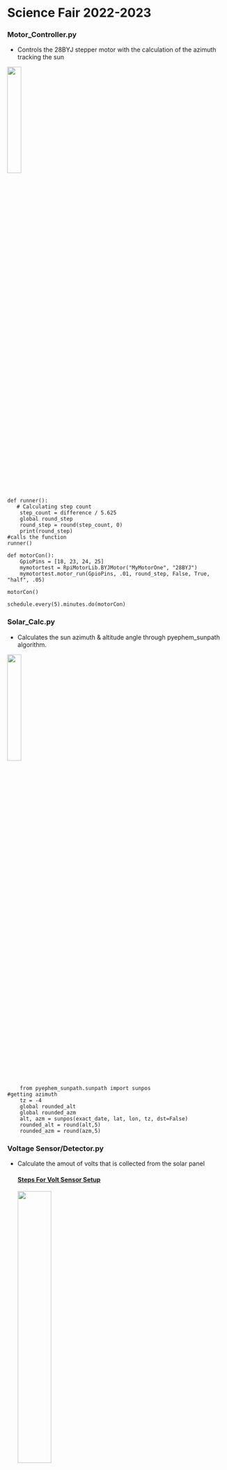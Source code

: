 # Science Fair 2022-2023 

### Motor_Controller.py
  - Controls the 28BYJ stepper motor with the calculation of the azimuth tracking the sun
<img src="https://i5.walmartimages.com/asr/838c6723-db4a-4633-a21f-e78275c34adc.5a119ee038bbda92210043dafdafbdc1.jpeg" width=25% height=25%>

```
def runner():
   # Calculating step count
    step_count = difference / 5.625
    global round_step
    round_step = round(step_count, 0)
    print(round_step)
#calls the function
runner()

def motorCon():
    GpioPins = [18, 23, 24, 25]
    mymotortest = RpiMotorLib.BYJMotor("MyMotorOne", "28BYJ")
    mymotortest.motor_run(GpioPins, .01, round_step, False, True, "half", .05)

motorCon()

schedule.every(5).minutes.do(motorCon)
```
 
 

### Solar_Calc.py
 - Calculates the sun azimuth & altitude angle through pyephem_sunpath algorithm. 
<img src="https://www.photopills.com/sites/default/files/tutorials/2014/2-azimuth-elevation.jpg" width=25% height=25%>

 
``` 
    from pyephem_sunpath.sunpath import sunpos
#getting azimuth
    tz = -4
    global rounded_alt
    global rounded_azm
    alt, azm = sunpos(exact_date, lat, lon, tz, dst=False)
    rounded_alt = round(alt,5)
    rounded_azm = round(azm,5)
```
### Voltage Sensor/Detector.py
  - Calculate the amout of volts that is collected from the solar panel 
  
      #### [Steps For Volt Sensor Setup](https://kookye.com/2017/06/01/design-a-voltmeter-with-the-raspberry-pi-board-and-voltage-sensor/)
      
  
      <img src="http://osoyoo.com/wp-content/uploads/2017/04/voltage_bb.jpg" width=40% height=40%>
  
   
 ``` 
 def main():
        init()
        while True:
               #reads the volts
                ad_value = readadc(AO_pin, SPICLK, SPIMOSI, SPIMISO, SPICS)
                global voltage
                voltage = ad_value*(3.3/1024)*5
                global volts
               #gets the volts and turn it into a string in order to log it into a csv file
                volts = [str(voltage)]
               #open csv file
                with open(filename, 'a', newline="\n") as file:
                        csvwriter = csv.writer(file)
                       #skips header line after the first run
                        if a:
                         csvwriter.writerow(header)
                         a = False
                         csvwriter.writerow(volts)
                                
                GPIO.cleanup() 
          

schedule.every(5).minutes.do(main)
```

 
 
  
  



